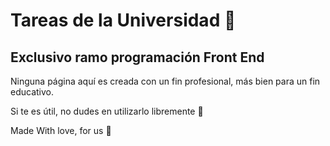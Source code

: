 # Tareas de la Universidad 🏫
<h2> Exclusivo ramo programación Front End </h2>

Ninguna página aquí es creada con un fin profesional, más bien para un fin educativo.

Si te es útil, no dudes en utilizarlo libremente 🍂


Made With love, for us 💙
